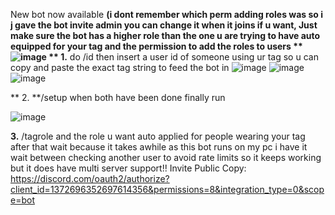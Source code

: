 New bot now available **(i dont remember which perm adding roles was so i j gave the bot invite admin you can change it when it joins if u want, Just make sure the bot has a higher role than the one u are trying to have auto equipped for your tag and the permission to add the roles to users **
![image](https://github.com/user-attachments/assets/b15d1674-2064-42ea-8606-b2f820258224)
 ** 1.** do /id then insert a user id of someone using ur tag so u can copy and paste the exact tag string to feed the bot in
![image](https://github.com/user-attachments/assets/46222d63-6ac8-43f8-931e-9c1e85360671)
![image](https://github.com/user-attachments/assets/55a3a393-dc67-4fd4-8d94-968c7945f24e)
![image](https://github.com/user-attachments/assets/8c6a55d6-636c-453f-a4e1-2da9c5e526c4)

** 2. **/setup when both have been done finally run

![image](https://github.com/user-attachments/assets/6f6ba8b6-556f-4322-9b9e-de42de258517)

 **3.** /tagrole and the role u want auto applied for people wearing your tag 
after that wait because it takes awhile as this bot runs on my pc i have it wait between checking another user to avoid rate limits so it keeps working but it does have multi server support!! Invite Public Copy: https://discord.com/oauth2/authorize?client_id=1372696352697614356&permissions=8&integration_type=0&scope=bot
